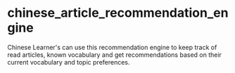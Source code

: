 # chinese_article_recommendation_engine
Chinese Learner's can use this recommendation engine to keep track of read articles, known vocabulary and get recommendations based on their current vocabulary and topic preferences.
